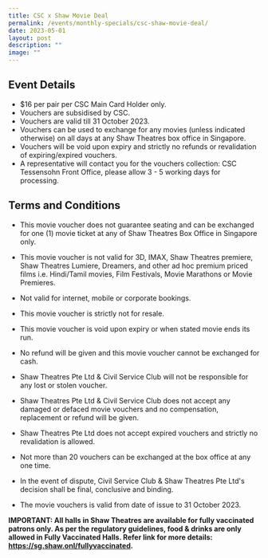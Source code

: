 ```yaml
---
title: CSC x Shaw Movie Deal
permalink: /events/monthly-specials/csc-shaw-movie-deal/
date: 2023-05-01
layout: post
description: ""
image: ""
---
```

## Event Details
* $16 per pair per CSC Main Card Holder only.  
* Vouchers are subsidised by CSC.  
* Vouchers are valid till 31 October 2023.  
* Vouchers can be used to exchange for any movies (unless indicated otherwise) on all days at any Shaw Theatres box office in Singapore.  
* Vouchers will be void upon expiry and strictly no refunds or revalidation of expiring/expired vouchers.  
* A representative will contact you for the vouchers collection: CSC Tessensohn Front Office, please allow 3 - 5 working days for processing.


## Terms and Conditions
* This movie voucher does not guarantee seating and can be exchanged for one (1) movie ticket at any of Shaw Theatres Box Office in Singapore only.

* This movie voucher is not valid for 3D, IMAX, Shaw Theatres premiere, Shaw Theatres Lumiere, Dreamers, and other ad hoc premium priced films i.e. Hindi/Tamil movies, Film Festivals, Movie Marathons or Movie Premieres.
 
* Not valid for internet, mobile or corporate bookings.
 
* This movie voucher is strictly not for resale.
 
* This movie voucher is void upon expiry or when stated movie ends its run. 
 
* No refund will be given and this movie voucher cannot be exchanged for cash.
 
* Shaw Theatres Pte Ltd & Civil Service Club will not be responsible for any lost or stolen voucher.
 
* Shaw Theatres Pte Ltd & Civil Service Club does not accept any damaged or defaced movie vouchers and no compensation, replacement or refund will be given.
 
* Shaw Theatres Pte Ltd does not accept expired vouchers and strictly no revalidation is allowed.
 
* Not more than 20 vouchers can be exchanged at the box office at any one time. 
 
* In the event of dispute, Civil Service Club & Shaw Theatres Pte Ltd's decision shall be final, conclusive and binding. 

* The movie vouchers is valid from date of issue to 31 October 2023. 

**IMPORTANT: All halls in Shaw Theatres are available for fully vaccinated patrons only. As per the regulatory guidelines, food & drinks are only allowed in Fully Vaccinated Halls. Refer link for more details: https://sg.shaw.onl/fullyvaccinated.**

